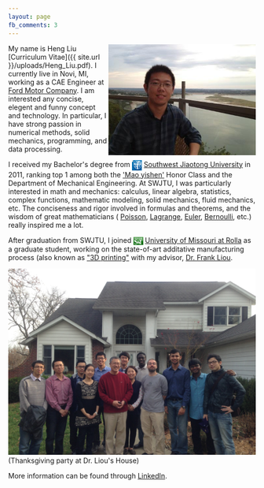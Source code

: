```yaml
---
layout: page
fb_comments: 3
---
```


<img src="/uploads/heng.jpg" width="300" height="225" align="right">

My name is Heng Liu [Curriculum Vitae]({{ site.url }}/uploads/Heng_Liu.pdf). I currently live in Novi, MI, working as a CAE Engineer at [Ford Motor Company](http://www.ford.com/). I am interested any concise, elegent and funny concept and technology. In particular, I have strong passion in numerical methods, solid mechanics, programming, and data processing.

I received my Bachelor's degree from <img src="/uploads/swjtu.jpg" width="20" height="21" style="display:inline-block;vertical-align:middle"> [Southwest Jiaotong University](http://www.swjtu.edu.cn/) in 2011, ranking top 1 among both the ['Mao yishen'](http://en.wikipedia.org/wiki/Mao_Yisheng) Honor Class and the Department of Mechanical Engineering. At SWJTU, I was particularly interested in math and mechanics: calculus, linear algebra, statistics, complex functions, mathematic modeling, solid mechanics, fluid mechanics, etc. The conciseness and rigor involved in formulas and theorems, and the wisdom of great mathematicians ( [Poisson](http://en.wikipedia.org/wiki/Sim%C3%A9on_Denis_Poisson), [Lagrange](http://en.wikipedia.org/wiki/Joseph-Louis_Lagrange), [Euler](http://en.wikipedia.org/wiki/Leonhard_Euler), [Bernoulli](http://en.wikipedia.org/wiki/Jacob_Bernoulli), etc.) really inspired me a lot.

After graduation from SWJTU, I joined <img src="/uploads/mst.jpg" width="20" height="16" style="display:inline-block;vertical-align:middle"> [University of Missouri at Rolla](http://www.mst.edu/) as a graduate student, working on the state-of-art additative manufacturing process (also known as ["3D printing"](http://en.wikipedia.org/wiki/3D_printing) with my advisor, [Dr. Frank Liou](http://web.mst.edu/~liou/). 

<img src="/uploads/thanksgiving_party.JPG">
(Thanksgiving party at Dr. Liou's House)

More information can be found through [LinkedIn](http://www.linkedin.com/pub/heng-liu/3b/597/625/).